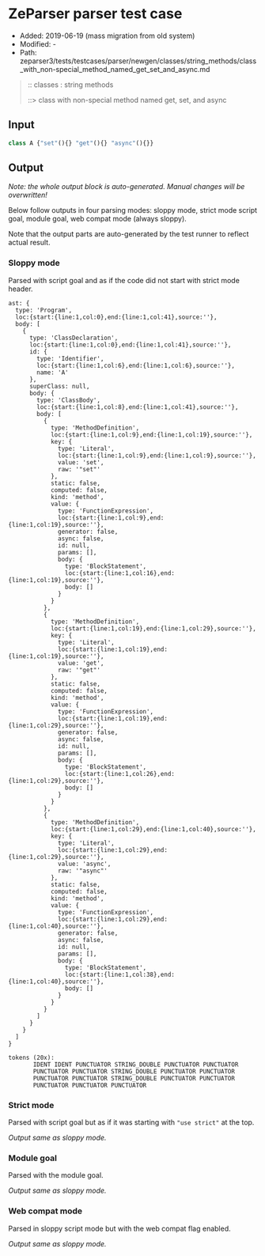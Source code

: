 # ZeParser parser test case

- Added: 2019-06-19 (mass migration from old system)
- Modified: -
- Path: zeparser3/tests/testcases/parser/newgen/classes/string_methods/class_with_non-special_method_named_get_set_and_async.md

> :: classes : string methods
>
> ::> class with non-special method named get, set, and async

## Input

`````js
class A {"set"(){} "get"(){} "async"(){}}
`````

## Output

_Note: the whole output block is auto-generated. Manual changes will be overwritten!_

Below follow outputs in four parsing modes: sloppy mode, strict mode script goal, module goal, web compat mode (always sloppy).

Note that the output parts are auto-generated by the test runner to reflect actual result.

### Sloppy mode

Parsed with script goal and as if the code did not start with strict mode header.

`````
ast: {
  type: 'Program',
  loc:{start:{line:1,col:0},end:{line:1,col:41},source:''},
  body: [
    {
      type: 'ClassDeclaration',
      loc:{start:{line:1,col:0},end:{line:1,col:41},source:''},
      id: {
        type: 'Identifier',
        loc:{start:{line:1,col:6},end:{line:1,col:6},source:''},
        name: 'A'
      },
      superClass: null,
      body: {
        type: 'ClassBody',
        loc:{start:{line:1,col:8},end:{line:1,col:41},source:''},
        body: [
          {
            type: 'MethodDefinition',
            loc:{start:{line:1,col:9},end:{line:1,col:19},source:''},
            key: {
              type: 'Literal',
              loc:{start:{line:1,col:9},end:{line:1,col:9},source:''},
              value: 'set',
              raw: '"set"'
            },
            static: false,
            computed: false,
            kind: 'method',
            value: {
              type: 'FunctionExpression',
              loc:{start:{line:1,col:9},end:{line:1,col:19},source:''},
              generator: false,
              async: false,
              id: null,
              params: [],
              body: {
                type: 'BlockStatement',
                loc:{start:{line:1,col:16},end:{line:1,col:19},source:''},
                body: []
              }
            }
          },
          {
            type: 'MethodDefinition',
            loc:{start:{line:1,col:19},end:{line:1,col:29},source:''},
            key: {
              type: 'Literal',
              loc:{start:{line:1,col:19},end:{line:1,col:19},source:''},
              value: 'get',
              raw: '"get"'
            },
            static: false,
            computed: false,
            kind: 'method',
            value: {
              type: 'FunctionExpression',
              loc:{start:{line:1,col:19},end:{line:1,col:29},source:''},
              generator: false,
              async: false,
              id: null,
              params: [],
              body: {
                type: 'BlockStatement',
                loc:{start:{line:1,col:26},end:{line:1,col:29},source:''},
                body: []
              }
            }
          },
          {
            type: 'MethodDefinition',
            loc:{start:{line:1,col:29},end:{line:1,col:40},source:''},
            key: {
              type: 'Literal',
              loc:{start:{line:1,col:29},end:{line:1,col:29},source:''},
              value: 'async',
              raw: '"async"'
            },
            static: false,
            computed: false,
            kind: 'method',
            value: {
              type: 'FunctionExpression',
              loc:{start:{line:1,col:29},end:{line:1,col:40},source:''},
              generator: false,
              async: false,
              id: null,
              params: [],
              body: {
                type: 'BlockStatement',
                loc:{start:{line:1,col:38},end:{line:1,col:40},source:''},
                body: []
              }
            }
          }
        ]
      }
    }
  ]
}

tokens (20x):
       IDENT IDENT PUNCTUATOR STRING_DOUBLE PUNCTUATOR PUNCTUATOR
       PUNCTUATOR PUNCTUATOR STRING_DOUBLE PUNCTUATOR PUNCTUATOR
       PUNCTUATOR PUNCTUATOR STRING_DOUBLE PUNCTUATOR PUNCTUATOR
       PUNCTUATOR PUNCTUATOR PUNCTUATOR
`````

### Strict mode

Parsed with script goal but as if it was starting with `"use strict"` at the top.

_Output same as sloppy mode._

### Module goal

Parsed with the module goal.

_Output same as sloppy mode._

### Web compat mode

Parsed in sloppy script mode but with the web compat flag enabled.

_Output same as sloppy mode._
